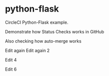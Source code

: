 # python-flask
CircleCI Python-Flask example.

Demonstrate how Status Checks works in GitHub

Also checking how auto-merge works

Edit again
Edit again 2

Edit 4

Edit 6

